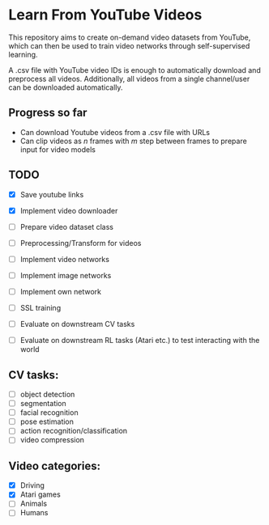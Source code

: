 # Learn From YouTube Videos

This repository aims to create on-demand video datasets from YouTube, which can then be used to train video networks through self-supervised learning.

A .csv file with YouTube video IDs is enough to automatically download and preprocess all videos.
Additionally, all videos from a single channel/user can be downloaded automatically.

## Progress so far
- Can download Youtube videos from a .csv file with URLs
- Can clip videos as $n$ frames with $m$ step between frames to prepare input for video models


## TODO

- [x] Save youtube links
- [x] Implement video downloader
- [ ] Prepare video dataset class
- [ ] Preprocessing/Transform for videos
- [ ] Implement video networks
- [ ] Implement image networks
- [ ] Implement own network 
- [ ] SSL training
- [ ] Evaluate on downstream CV tasks
- [ ] Evaluate on downstream RL tasks (Atari etc.) to test interacting with the world


## CV tasks:

- [ ] object detection
- [ ] segmentation
- [ ] facial recognition
- [ ] pose estimation
- [ ] action recognition/classification
- [ ] video compression

## Video categories:
- [x] Driving
- [x] Atari games
- [ ] Animals
- [ ] Humans
